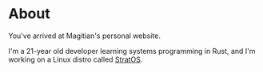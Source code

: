 # About
You've arrived at Magitian's personal website.
 
I'm a 21-year old developer learning systems programming in Rust, and I'm working on a Linux distro called [StratOS](https://stratos-linux.org).
